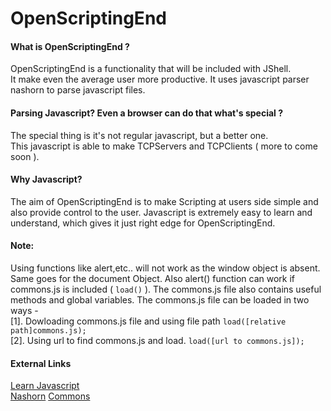 # OpenScriptingEnd

#### What is OpenScriptingEnd ?
OpenScriptingEnd is a functionality that will be included with JShell.  
It make even the average user more productive. It uses javascript parser nashorn to parse javascript files.  

#### Parsing Javascript? Even a browser can do that what's special ?
The special thing is it's not regular javascript, but a better one.  
This javascript is able to make TCPServers and TCPClients ( more to come soon ).

#### Why Javascript?
The aim of OpenScriptingEnd is to make Scripting at users side simple and also provide control to the user.
Javascript is extremely easy to learn and understand, which gives it just right edge for OpenScriptingEnd.

#### Note: 
Using functions like alert,etc.. will not work as the window object is absent.
Same goes for the document Object. Also alert() function can work if commons.js is included ( `load()` ).
The commons.js file also contains useful methods and global variables. The commons.js file can be loaded in two ways -  
  [1]. Dowloading commons.js file and using file path `load([relative path]commons.js);`  
  [2]. Using url to find commons.js and load. `load([url to commons.js]);`  

#### External Links
[Learn Javascript](https://www.w3schools.com/js/)  
[Nashorn](https://en.wikipedia.org/wiki/Nashorn_(JavaScript_engine))
[Commons](commons.js)  
